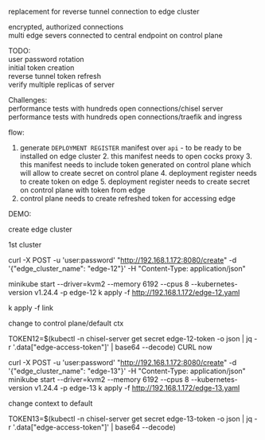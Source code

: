 replacement for reverse tunnel connection to edge cluster    

encrypted, authorized connections    
multi edge severs connected to central endpoint on control plane    



TODO:    
user password rotation    
initial token creation    
reverse tunnel token refresh    
verify multiple replicas of server


Challenges:    
performance tests with hundreds open connections/chisel server
performance tests with  hundreds    open connections/traefik and ingress 


flow:
1. generate `DEPLOYMENT REGISTER` manifest over `api` - to be ready to be installed on edge cluster
   2. this manifest needs to open cocks proxy
   3. this manifest needs to include token generated on control plane which will allow to create secret on control plane
   4. deployment register needs to create token on edge
   5. deployment register needs to create secret on control plane with token from edge
2. control plane needs to create refreshed token for accessing edge


DEMO:

create edge cluster  


1st cluster

curl -X POST -u 'user:password' "http://192.168.1.172:8080/create" -d '{"edge_cluster_name": "edge-12"}' -H "Content-Type: application/json"

minikube start    --driver=kvm2 --memory 6192 --cpus 8 --kubernetes-version v1.24.4 -p edge-12
k apply -f http://192.168.1.172/edge-12.yaml

k apply -f link

change to control plane/default ctx

TOKEN12=$(kubectl -n chisel-server get secret edge-12-token -o json | jq -r '.data["edge-access-token"]' | base64 --decode)
CURL now

curl -X POST -u 'user:password' "http://192.168.1.172:8080/create" -d '{"edge_cluster_name": "edge-13"}' -H "Content-Type: application/json"
minikube start    --driver=kvm2 --memory 6192 --cpus 8 --kubernetes-version v1.24.4 -p edge-13
k apply -f http://192.168.1.172/edge-13.yaml

change context to default 

TOKEN13=$(kubectl -n chisel-server get secret edge-13-token -o json | jq -r '.data["edge-access-token"]' | base64 --decode)
